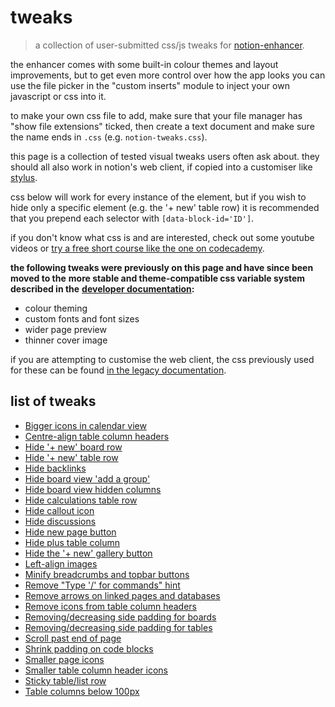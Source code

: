 # tweaks
> a collection of user-submitted css/js tweaks for [notion-enhancer](https://github.com/notion-enhancer/notion-enhancer).

the enhancer comes with some built-in colour themes and layout improvements,
but to get even more control over how the app looks you can use the file picker in the
"custom inserts" module to inject your own javascript or css into it.

to make your own css file to add, make sure that your file manager has "show file extensions" ticked, then
create a text document and make sure the name ends in `.css` (e.g. `notion-tweaks.css`).

this page is a collection of tested visual tweaks users often ask about.
they should all also work in notion's web client, if copied into a customiser
like [stylus](https://chrome.google.com/webstore/detail/stylus/clngdbkpkpeebahjckkjfobafhncgmne?hl=en).

css below will work for every instance of the element, but if you wish to hide only a specific element
(e.g. the '+ new' table row) it is recommended that you prepend each selector with
`[data-block-id='ID']`.

if you don't know what css is and are interested, check out some youtube videos
or [try a free short course like the one on codecademy](https://www.codecademy.com/learn/learn-css).

**the following tweaks were previously on this page and have since been moved to the**
**more stable and theme-compatible css variable system described in the**
**[developer documentation](https://github.com/notion-enhancer/notion-enhancer/blob/dev/DOCUMENTATION.md#variablescss):**

- colour theming
- custom fonts and font sizes
- wider page preview
- thinner cover image

if you are attempting to customise the web client, the css previously used for these can be found
[in the legacy documentation](https://github.com/notion-enhancer/notion-enhancer/blob/b5043508d91df76f145f0f48c2c63d7dd1c27543/STYLING.md).

## list of tweaks

* [Bigger icons in calendar view](tweaks/bigger%20icons%20in%20calendar%20view.md)
* [Centre-align table column headers](tweaks/centre-align%20table%20column%20headers.md)
* [Hide '+ new' board row](tweaks/hide%20new%20board%20row.md)
* [Hide '+ new' table row](tweaks/hide%20new%20table%20row.md)
* [Hide backlinks](tweaks/hide%20backlinks.md)
* [Hide board view 'add a group'](tweaks/hide%20board%20view%20add%20a%20group.md)
* [Hide board view hidden columns](tweaks/hide%20board%20view%20hidden%20columns.md)
* [Hide calculations table row](tweaks/hide%20calculations%20table%20row.md)
* [Hide callout icon](https://github.com/notion-enhancer/tweaks/blob/main/tweaks/hide%20callout%20icon.md)
* [Hide discussions](tweaks/hide%20discussions.md)
* [Hide new page button](https://github.com/notion-enhancer/tweaks/blob/main/tweaks/hide%20new%20page%20button.md)
* [Hide plus table column](tweaks/hide%20plus%20table%20column.md)
* [Hide the '+ new' gallery button](tweaks/hide%20the%20new%20gallery%20button.md)
* [Left-align images](tweaks/left-align%20images.md)
* [Minify breadcrumbs and topbar buttons](tweaks/minify%20breadcrumbs%20and%20topbar%20buttons.md)
* [Remove "Type '/' for commands" hint](tweaks/remove%20type%20for%20commands.md)
* [Remove arrows on linked pages and databases](tweaks/remove%20arrows%20on%20linked%20pages%20and%20databases.md)
* [Remove icons from table column headers](tweaks/remove%20icons%20from%20table%20column%20headers.md)
* [Removing/decreasing side padding for boards](tweaks/removing%20decreasing%20side%20padding%20for%20boards.md)
* [Removing/decreasing side padding for tables](tweaks/removing%20decreasing%20side%20padding%20for%20tables.md)
* [Scroll past end of page](tweaks/scroll%20past%20end%20of%20page.md)
* [Shrink padding on code blocks](tweaks/shrink%20padding%20on%20code%20blocks.md)
* [Smaller page icons](tweaks/smaller%20page%20icons.md)
* [Smaller table column header icons](tweaks/smaller%20table%20column%20header%20icons.md)
* [Sticky table/list row](tweaks/sticky%20table%20list%20row.md)
* [Table columns below 100px](tweaks/table%20columns%20below%20100px.md)
